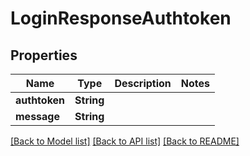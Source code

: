 # LoginResponseAuthtoken

## Properties
Name | Type | Description | Notes
------------ | ------------- | ------------- | -------------
**authtoken** | **String** |  | 
**message** | **String** |  | 

[[Back to Model list]](../README.md#documentation-for-models) [[Back to API list]](../README.md#documentation-for-api-endpoints) [[Back to README]](../README.md)


